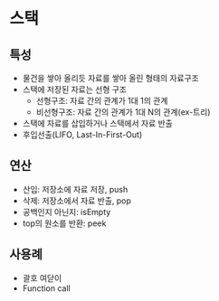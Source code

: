 # 스택

## 특성

- 물건을 쌓아 올리듯 자료를 쌓아 올린 형태의 자료구조
- 스택에 저장된 자료는 선형 구조
  - 선형구조: 자료 간의 관계가 1대 1의 관계
  - 비선형구조: 자료 간의 관계가 1대 N의 관계(ex-트리)
- 스택에 자료를 삽입하거나 스택에서 자료 반출
- 후입선출(LIFO, Last-In-First-Out)



## 연산

- 산입: 저장소에 자료 저장, push
- 삭제: 저장소에서 자료 반출, pop
- 공백인지 아닌지: isEmpty
- top의 원소를 반환: peek



## 사용례

- 괄호 여닫이
- Function call